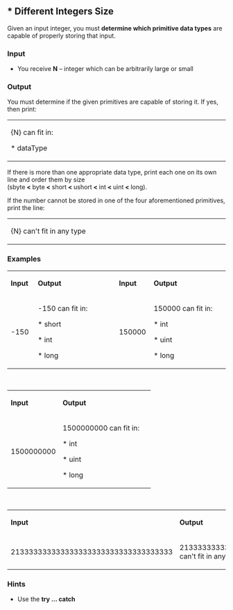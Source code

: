 <h2>* Different Integers Size</h2>
<p>Given an input integer, you must <strong>determine which primitive data types</strong> are capable of properly storing that input.</p>
<h3>Input</h3>
<ul>
<li>You receive <strong>N</strong> &ndash; integer which can be arbitrarily large or small</li>
</ul>
<h3>Output</h3>
<p>You must determine if the given primitives are capable of storing it. If yes, then print:</p>
<table width="576">
<tbody>
<tr>
<td width="576">
<p>{N} can fit in:</p>
<p>* dataType</p>
</td>
</tr>
</tbody>
</table>
<p>If there is more than one appropriate data type, print each one on its own line and order them by size<br /> (sbyte<strong> &lt; </strong>byte<strong> &lt; </strong>short<strong> &lt; </strong>ushort<strong> &lt; </strong>int<strong> &lt; </strong>uint<strong> &lt; </strong>long).</p>
<p>If the number cannot be stored in one of the four aforementioned primitives, print the line:</p>
<table width="576">
<tbody>
<tr>
<td width="576">
<p>{N} can't fit in any type</p>
</td>
</tr>
</tbody>
</table>
<h3>Examples</h3>
<table width="646">
<tbody>
<tr>
<td width="52">
<p><strong>Input</strong></p>
</td>
<td width="235">
<p><strong>Output</strong></p>
</td>
<td rowspan="2" width="28">
<p><strong>&nbsp;</strong></p>
</td>
<td width="66">
<p><strong>Input</strong></p>
</td>
<td width="265">
<p><strong>Output</strong></p>
</td>
</tr>
<tr>
<td width="52">
<p>-150</p>
</td>
<td width="235">
<p>-150 can fit in:</p>
<p>* short</p>
<p>* int</p>
<p>* long</p>
</td>
<td width="66">
<p>150000</p>
</td>
<td width="265">
<p>150000 can fit in:</p>
<p>* int</p>
<p>* uint</p>
<p>* long</p>
</td>
</tr>
</tbody>
</table>
<p>&nbsp;</p>
<table width="287">
<tbody>
<tr>
<td width="92">
<p><strong>Input</strong></p>
</td>
<td width="195">
<p><strong>Output</strong></p>
</td>
</tr>
<tr>
<td width="92">
<p>1500000000</p>
</td>
<td width="195">
<p>1500000000 can fit in:</p>
<p>* int</p>
<p>* uint</p>
<p>* long</p>
</td>
</tr>
</tbody>
</table>
<p>&nbsp;</p>
<table width="646">
<tbody>
<tr>
<td width="315">
<p><strong>Input</strong></p>
</td>
<td width="331">
<p><strong>Output</strong></p>
</td>
</tr>
<tr>
<td width="315">
<p>213333333333333333333333333333333333</p>
</td>
<td width="331">
<p>213333333333333333333333333333333333 can't fit in any type</p>
</td>
</tr>
</tbody>
</table>
<h3>Hints</h3>
<ul>
<li>Use the <strong>try &hellip; catch</strong></li>
</ul>